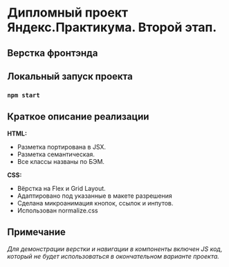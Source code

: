 # Дипломный проект Яндекс.Практикума. Второй этап.
## Верстка фронтэнда


## Локальный запуск проекта

### `npm start`

## Краткое описание реализации
**HTML:**
* Разметка портирована в JSX.
* Разметка семантическая.
* Все классы названы по БЭМ.

**CSS:**
* Вёрстка на Flex и Grid Layout.
* Адаптировано под указанные в макете разрешения
* Сделана микроанимация кнопок, ссылок и инпутов.
* Использован normalize.сss

## Примечание
_Для демонстрации верстки и навигации в компоненты включен JS код, который не будет использоваться в окончательном варианте проекта._
